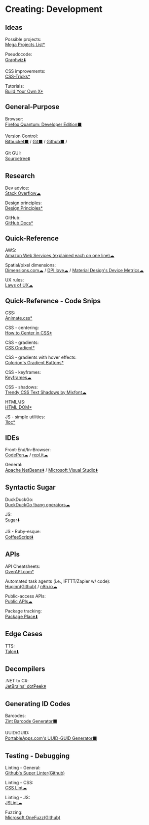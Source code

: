 # Creating: Development

## Ideas

Possible projects:  
	[Mega Projects List*](https://github.com/karan/Projects/)

Pseudocode:  
	[Graphviz⬇️](https://www.graphviz.org/)

CSS improvements:  
    [CSS-Tricks*](https://css-tricks.com/)

Tutorials:  
	[Build Your Own X*](https://github.com/danistefanovic/build-your-own-x)

## General-Purpose

Browser:  
	[Firefox Quantum: Developer Edition⬛](https://www.mozilla.org/en-US/firefox/developer/)

Version Control:  
    [Bitbucket⬛](https://bitbucket.org/) / 
    [Git⬛](https://git-scm.com/) / 
    [Github⬛](https://github.com/) / 
	
Git GUI:  
	[Sourcetree⬇️](https://www.sourcetreeapp.com/)

## Research

Dev advice:  
	[Stack Overflow☁](https://stackoverflow.com/)

Design principles:  
    [Design Principles*](https://principles.design/)

GitHub:  
	[GitHub Docs*](https://try.github.io/)

## Quick-Reference

AWS:  
	[Amazon Web Services (explained each on one line)☁](https://adayinthelifeof.nl/2020/05/20/aws.html)

Spatial/pixel dimensions:  
	[Dimensions.com☁](https://www.dimensions.com/) / 
    [DPI love☁](https://dpi.lv/) / 
    [Material Design's Device Metrics☁](https://material.io/tools/devices/)

UX rules:  
[Laws of UX☁](https://lawsofux.com/)

## Quick-Reference - Code Snips

CSS:  
[Animate.css*](https://animate.style/)

CSS - centering:  
[How to Center in CSS*](http://howtocenterincss.com/)

CSS - gradients:  
[CSS Gradient*](https://cssgradient.io/)

CSS - gradients with hover effects:  
[Colorion's Gradient Buttons*](https://gradientbuttons.colorion.co/)

CSS - keyframes:  
[Keyframes☁](https://keyframes.app/v2/)

CSS - shadows:  
[Trendy CSS Text Shadows by Mixfont☁](https://www.mixfont.com/shadows)

HTML/JS:  
[HTML DOM*](https://htmldom.dev/)

JS - simple utilities:  
[1loc*](https://1loc.dev/)

## IDEs

Front-End/In-Browser:  
[CodePen☁](https://codepen.io/) / 
[repl.it☁](https://repl.it/)

General:  
[Apache NetBeans⬇️](https://netbeans.org/) / 
[Microsoft Visual Studio⬇️](https://visualstudio.microsoft.com/)

## Syntactic Sugar

DuckDuckGo:  
[DuckDuckGo !bang operators☁](https://mosermichael.github.io/duckduckbang/html/main.html)

JS:  
[Sugar⬇️](https://sugarjs.com/)

JS - Ruby-esque:  
[CoffeeScript⬇️](https://coffeescript.org/)

## APIs

API Cheatsheets:  
[OverAPI.com*](http://overapi.com/)

Automated task agents (i.e., IFTTT/Zapier w/ code):  
[Huginn(Github)](https://github.com/huginn/huginn) / 
[n8n.io☁](https://n8n.io)

Public-access APIs:  
[Public APIs☁](https://public-apis.xyz/)

Package tracking:  
[Package Place⬇️](https://package.place/)

## Edge Cases

TTS:  
[Talon⬇️](https://talonvoice.com/)

## Decompilers

.NET to C#:  
	[JetBrains' dotPeek⬇️](https://www.jetbrains.com/decompiler/)

## Generating ID Codes

Barcodes:  
	[Zint Barcode Generator⬛](https://sourceforge.net/projects/zint/)

UUID/GUID:  
	[PortableApps.com's UUID-GUID Generator⬛](https://portableapps.com/apps/utilities/uuid-guid_generator_portable)

## Testing - Debugging

Linting - General:  
	[Github's Super Linter(Github)](https://github.com/github/super-linter)

Linting - CSS:  
	[CSS Lint☁](http://csslint.net/)

Linting - JS:  
	[JSLint☁](https://jslint.com/)

Fuzzing:  
	[Microsoft OneFuzz(Github)](https://github.com/microsoft/onefuzz)
